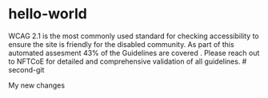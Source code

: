 # hello-world



WCAG 2.1 is the most commonly used standard for checking accessibility to ensure the site is friendly for the disabled community. As part of this automated assesment 43% of the Guidelines are covered . Please reach out to NFTCoE for detailed and comprehensive validation of all guidelines.
#   s e c o n d - g i t 
 
 



My new changes